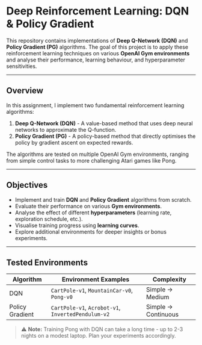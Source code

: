 # Deep Reinforcement Learning: DQN & Policy Gradient

This repository contains implementations of **Deep Q-Network (DQN)** and **Policy Gradient (PG)** algorithms. The goal of this project is to apply these reinforcement learning techniques on various **OpenAI Gym environments** and analyse their performance, learning behaviour, and hyperparameter sensitivities.

---

## Overview

In this assignment, I implement two fundamental reinforcement learning algorithms:

1. **Deep Q-Network (DQN)** - A value-based method that uses deep neural networks to approximate the Q-function.
2. **Policy Gradient (PG)** - A policy-based method that directly optimises the policy by gradient ascent on expected rewards.

The algorithms are tested on multiple OpenAI Gym environments, ranging from simple control tasks to more challenging Atari games like Pong.

---

## Objectives

- Implement and train **DQN** and **Policy Gradient** algorithms from scratch.  
- Evaluate their performance on various **Gym environments**.  
- Analyse the effect of different **hyperparameters** (learning rate, exploration schedule, etc.).  
- Visualise training progress using **learning curves**.  
- Explore additional environments for deeper insights or bonus experiments.

---

## Tested Environments

| Algorithm | Environment Examples | Complexity |
|------------|----------------------|-------------|
| DQN | `CartPole-v1`, `MountainCar-v0`, `Pong-v0` | Simple → Medium |
| Policy Gradient | `CartPole-v1`, `Acrobot-v1`, `InvertedPendulum-v2` | Simple → Continuous |

> ⚠️ **Note:** Training Pong with DQN can take a long time - up to 2-3 nights on a modest laptop. Plan your experiments accordingly.


